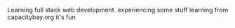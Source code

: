 Learning full stack web development.
experiencing some stuff
learning from capacitybay.org
it's fun
